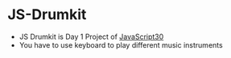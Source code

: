 # JS-Drumkit
- JS Drumkit is Day 1 Project of [JavaScript30](https://javascript30.com)
- You have to use keyboard to play different music instruments